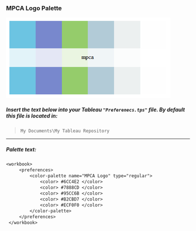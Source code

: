 ### MPCA Logo Palette

![MPCA Logo](../images/mpca_colors.png)

##### Insert the text below into your Tableau `"Preferenecs.tps"` file.  By default this file is located in:  
> `My Documents\My Tableau Repository`

---  

##### Palette text:
```{html}
<workbook> 
	 <preferences>
         <color-palette name="MPCA Logo" type="regular"> 
			 <color> #6CC4E2 </color> 
			 <color> #7888CD </color> 
			 <color> #95CC6B </color> 
			 <color> #B2CBD7 </color> 
			 <color> #ECF0F0 </color> 
		 </color-palette> 
	 </preferences> 
 </workbook>
 ```

